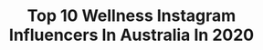---
title: Top 10 Wellness Instagram Influencers In Australia In 2020
description: >-
  Find top wellness Instagram influencers in Australia in 2020. Most popular hashtags: #wellness #healthandwellness #australia #foodfriday.
platform: Instagram
profiles:
  - username: "nataliaancora"
    fullname: >-
      🇦🇺🇵🇱 Natalia ✖️ Australia, GC
    location: "Australia"
    followers: 59993
    engagement: 216
    commentsToLikes: 0.108941
    id: ck5himf0ee9u00i11hp6tjznj
    verified: false
    hashtags: "#wiwtoday, #venicebeachboardwalk, #styleoftheday, #beautifuldestinations"
  - username: "bazaarmumma"
    fullname: >-
      KIRI VASALES
    location: "Australia"
    followers: 26124
    engagement: 176
    commentsToLikes: 0.086550
    id: ck0w6as7u7oh70i1900nu439n
    verified: false
    hashtags: "#gigi, #virtualvacay, #jockey, #celebratingwomen"
  - username: "calebjudepackhamyoga"
    fullname: >-
      THE WELLNESS WARRIOR
    location: "Australia"
    followers: 30360
    engagement: 415
    commentsToLikes: 0.030442
    id: ck8sztxi2pp370j78v2szapb6
    verified: false
    hashtags: "#sattvayoga, #yogapose, #wellness, #mindfulness"
  - username: "kim_kine"
    fullname: >-
      KIM ❣️ LIFESTYLE & COSPLAY
    location: "Australia"
    followers: 25081
    engagement: 382
    commentsToLikes: 0.153447
    id: ck6u66xpmdvd00j71iuzx91jz
    verified: false
    hashtags: "#flattenthecurve, #hapakristin, #makesustainabilitysexy, #mapiful"
  - username: "georgiagibbs_"
    fullname: >-
      Georgia Mae Gibbs
    location: "Australia"
    followers: 726389
    engagement: 244
    commentsToLikes: 0.011264
    id: ck0tzxln2rvr70i1984xxfswg
    verified: true
    hashtags: "#chooselove, #ithinkican, #westernaustralia, #australianwildlife"
  - username: "damiencook91"
    fullname: >-
      Damien Cook
    location: "Australia"
    followers: 66606
    engagement: 767
    commentsToLikes: 0.010006
    id: ck5qbsq2en84v0i118c8ja4el
    verified: true
    hashtags: "#staysafe, #hometeam, #codmobileanz, #phew"
  - username: "bonnee_fahlstrom"
    fullname: >-
      BONNEE
    location: "Australia"
    followers: 142215
    engagement: 87
    commentsToLikes: 0.092271
    id: ck15q4iox125y0i19zpqujypm
    verified: false
    hashtags: "#bonneepartner, #internationalwomensday, #wanderlust, #melbournephotographer"
  - username: "deanogladstone"
    fullname: >-
      Dean Gladstone
    location: "Australia"
    followers: 45362
    engagement: 324
    commentsToLikes: 0.020260
    id: ck6u1856ok67e0j71jmoce5yt
    verified: false
    hashtags: "#drowning, #physio, #wimhof, #healing"
  - username: "littlekalegirl"
    fullname: >-
      by Dasha
    location: "Australia"
    followers: 60956
    engagement: 468
    commentsToLikes: 0.077401
    id: ck0vwfjshtg590i19hhajdh3j
    verified: false
    hashtags: "#detoxrecipes, #weekendmood, #valentinesday, #lawschool"
  - username: "leahkirchmann"
    fullname: >-
      Leah Kirchmann
    location: "Australia"
    followers: 9454
    engagement: 547
    commentsToLikes: 0.016294
    id: ck5pvov1iix860i115ncibrwa
    verified: true
    hashtags: "#dreambig, #newzealand, #adelaide, #cycling"
---